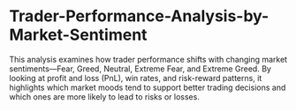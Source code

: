 # Trader-Performance-Analysis-by-Market-Sentiment
This analysis examines how trader performance shifts with changing market sentiments—Fear, Greed, Neutral, Extreme Fear, and Extreme Greed. By looking at profit and loss (PnL), win rates, and risk-reward patterns, it highlights which market moods tend to support better trading decisions and which ones are more likely to lead to risks or losses.
